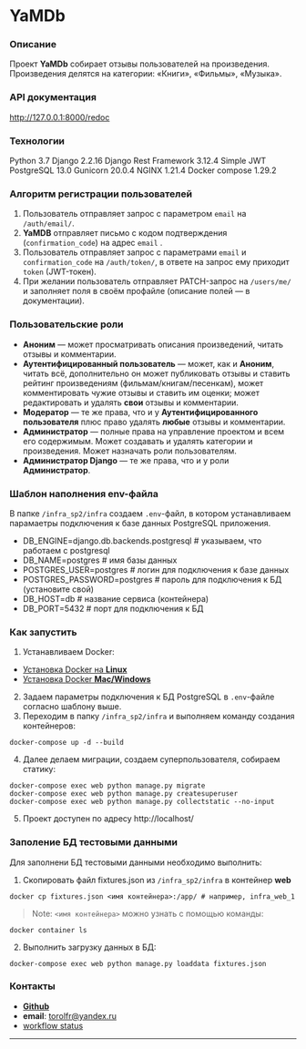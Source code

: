 # YaMDb
### Описание
Проект **YaMDb** собирает отзывы пользователей на произведения. Произведения делятся на категории: «Книги», «Фильмы», «Музыка».
### API документация
<http://127.0.0.1:8000/redoc>
### Технологии
Python 3.7
Django 2.2.16
Django Rest Framework 3.12.4
Simple JWT
PostgreSQL 13.0
Gunicorn 20.0.4
NGINX 1.21.4
Docker compose 1.29.2
### Алгоритм регистрации пользователей
1. Пользователь отправляет запрос с параметром `email` на `/auth/email/`.
2. **YaMDB** отправляет письмо с кодом подтверждения (`confirmation_code`) на адрес  `email` .
3. Пользователь отправляет запрос с параметрами `email` и `confirmation_code` на `/auth/token/`, в ответе на запрос ему приходит `token` (JWT-токен).
4. При желании пользователь отправляет PATCH-запрос на `/users/me/` и заполняет поля в своём профайле (описание полей — в документации).
### Пользовательские роли
- **Аноним** — может просматривать описания произведений, читать отзывы и комментарии.
- **Аутентифицированный пользователь** — может, как и **Аноним**, читать всё, дополнительно он может публиковать отзывы и ставить рейтинг произведениям (фильмам/книгам/песенкам), может комментировать чужие отзывы и ставить им оценки; может редактировать и удалять **свои** отзывы и комментарии.
- **Модератор** — те же права, что и у **Аутентифицированного пользователя** плюс право удалять **любые** отзывы и комментарии.
- **Администратор** — полные права на управление проектом и всем его содержимым. Может создавать и удалять категории и произведения. Может назначать роли пользователям.
- **Администратор Django** — те же права, что и у роли **Администратор**.
### Шаблон наполнения env-файла
В папке `/infra_sp2/infra` создаем  `.env`-файл, в котором устанавливаем парамаетры подключения к базе данных PostgreSQL приложения.
- DB_ENGINE=django.db.backends.postgresql # указываем, что работаем с postgresql
- DB_NAME=postgres # имя базы данных
- POSTGRES_USER=postgres # логин для подключения к базе данных
- POSTGRES_PASSWORD=postgres # пароль для подключения к БД (установите свой)
- DB_HOST=db # название сервиса (контейнера)
- DB_PORT=5432 # порт для подключения к БД 
### Как запустить
1. Устанавливаем Docker:
  - [Установка Docker на **Linux**](https://docs.docker.com/engine/install/)
  - [Установка Docker **Mac/Windows**](https://docs.docker.com/desktop/)
2. Задаем параметры подключения к БД PostgreSQL в `.env`-файлe согласно шаблону выше.
3. Переходим в папку `/infra_sp2/infra` и выполняем команду создания контейнеров:
```
docker-compose up -d --build
```
4. Далее делаем миграции, создаем суперпользователя, собираем статику:
```
docker-compose exec web python manage.py migrate
docker-compose exec web python manage.py createsuperuser
docker-compose exec web python manage.py collectstatic --no-input
```
5. Проект доступен по адресу http://localhost/
### Заполение БД тестовыми данными
Для заполнени БД тестовыми данными необходимо выполнить:
1. Скопировать файл fixtures.json из `/infra_sp2/infra` в контейнер **web**
```
docker cp fixtures.json <имя контейнера>:/app/ # например, infra_web_1
```
> Note: `<имя контейнера>` можно узнать с помощью команды:
```
docker container ls
```
2. Выполнить загрузку данных в БД:
```
docker-compose exec web python manage.py loaddata fixtures.json
```
### Контакты
- [**Github**](https://github.com/Torolfr/)
- **email**: torolfr@yandex.ru
- [workflow status](https://github.com/Torolfr/yamdb_final/.github/workflows/yamdb_workflow.yml/badge.svg)
***